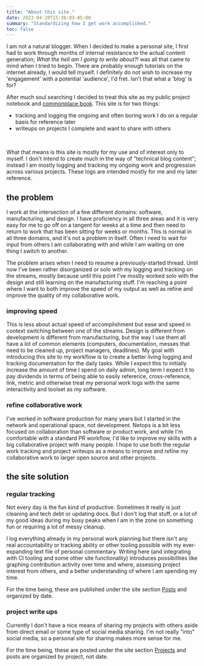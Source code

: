 ```yaml
---
title: "About this site."
date: 2023-04-20T15:36:03-05:00
summary: "Standardizing how I get work accomplished."
toc: false
---
```


I am not a natural blogger. When I decided to make a personal site, I first had to work through months of internal resistance to the actual content generation; _What the hell am I going to write about?!_ was all that came to mind when I tried to begin. There are probably enough tutorials on the internet already, I would tell myself. I definitely do not wish to increase my 'engagement' with a potential 'audience', I'd fret. Isn't that what a 'blog' is for?

After much soul searching I decided to treat this site as my public project notebook and [commonplace book](https://en.wikipedia.org/wiki/Commonplace_book). This site is for two things:
<br>
- tracking and logging the ongoing and often boring work I do on a regular basis for reference later
- writeups on projects I complete and want to share with others
<br>

What that means is this site is mostly for my use and of interest only to myself. I don't intend to create much in the way of "technical blog content"; instead I am mostly logging and tracking my ongoing work and progression across various projects. These logs are intended mostly for me and my later reference.

## the problem

I work at the intersection of a few different domains: software, manufacturing, and design. I have proficiency in all three areas and it is very easy for me to go off on a tangent for weeks at a time and then need to return to work that has been sitting for weeks or months. This is normal in all three domains, and it's not a problem in itself. Often I need to wait for input from others I am collaborating with and while I am waiting on one thing I switch to another.

The problem arises when I need to resume a previously-started thread. Until now I've been rather disorganized or solo with my logging and tracking on the streams, mostly because until this point I've mostly worked solo with the design and still learning on the manufacturing stuff. I'm reaching a point where I want to both improve the speed of my output as well as refine and improve the quality of my collaborative work. 

### improving speed

This is less about actual speed of accomplishment but ease and speed in context switching between one of the streams. Design is different from development is different from manufacturing, but the way I use them all have a lot of common elements (computers, documentation, messes that need to be cleaned up, project managers, deadlines). My goal with introducing this site to my workflow is to create a better living logging and tracking documentation for the daily tasks. While I expect this to initially increase the amount of time I spend on daily admin, long term I expect it to pay dividends in terms of being able to easily reference, cross-reference, link, metric and otherwise treat my personal work logs with the same interactivity and toolset as my software.

### refine collaborative work

I've worked in software production for many years but I started in the network and operational space, not development. Netops is a bit less focused on collaboration than software or product work, and while I'm comfortable with a standard PR workflow, I'd like to improve my skills with a big collaborative project with many people. I hope to use both the regular work tracking and project writeups as a means to improve and refine my collaborative work to larger open source and other projects.

## the site solution

### regular tracking

Not every day is the fun kind of productive. Sometimes it really is just cleaning and tech debt or updating docs. But I don't log that stuff, or a lot of my good ideas during my busy peaks when I am in the zone on something fun or requiring a lot of messy cleanup. 

I log everything already in my personal work planning but there isn't any real accountability or tracking ability or other tooling possible with my ever-expanding text file of personal commentary. Writing here (and integrating with CI tooling and some other site functionality) introduces possibilities like graphing contribution activity over time and where, assessing project interest from others, and a better understanding of where I am spending my time. 

For the time being, these are published under the site section [Posts](/posts) and organized by date. 

### project write ups

Currently I don't have a nice means of sharing my projects with others aside from direct email or some type of social media sharing. I'm not really "into" social media, so a personal site for sharing makes more sense for me. 

For the time being, these are posted under the site section [Projects](/projects) and posts are organized by project, not date. 
